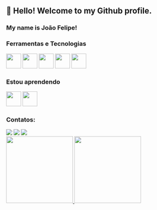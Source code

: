 ## 👋 Hello! Welcome to my Github profile.
### My name is João Felipe!
<!--
**ofelipesilva/ofelipesilva** is a ✨ _special_ ✨ repository because its `README.md` (this file) appears on your GitHub profile.

Here are some ideas to get you started:

- 🔭 I’m currently working on ...
- 🌱 I’m currently learning ...
- 👯 I’m looking to collaborate on ...
- 🤔 I’m looking for help with ...
- 💬 Ask me about ...
- 📫 How to reach me: ...
- 😄 Pronouns: ...
- ⚡ Fun fact: ...
-->

### Ferramentas e Tecnologias

<img src="https://cdn.jsdelivr.net/gh/devicons/devicon/icons/python/python-original.svg" width="40" height="40"/> <img src="https://cdn.jsdelivr.net/gh/devicons/devicon/icons/django/django-original.svg" width="40" height="40"/> <img src="https://cdn.jsdelivr.net/gh/devicons/devicon/icons/docker/docker-original.svg" width="40" height="40"/> <img src="https://cdn.jsdelivr.net/gh/devicons/devicon/icons/postgresql/postgresql-original.svg" width="40" height="40"/> <img src="https://cdn.jsdelivr.net/gh/devicons/devicon/icons/git/git-original.svg" width="40" height="40"/>

### Estou aprendendo

<img src="https://cdn.jsdelivr.net/gh/devicons/devicon/icons/javascript/javascript-original.svg" width="40" height="40"/> <img src="https://cdn.jsdelivr.net/gh/devicons/devicon/icons/kubernetes/kubernetes-plain.svg" width="40" height="40"/>

### Contatos:

<div>
<a href="https://instagram.com/ofellipesilvaa" target="_blank"><img src="https://img.shields.io/badge/-Instagram-%23E4405F?style=for-the-badge&logo=instagram&logoColor=white" target="_blank"></a>
<a href="https://www.linkedin.com/in/ofelipesilva/" target="_blank"><img src="https://img.shields.io/badge/-LinkedIn-%230077B5?style=for-the-badge&logo=linkedin&logoColor=white" target="_blank"></a>
<a href = "mailto:silva.jfelipe@hotmail.com"><img src="https://img.shields.io/badge/-Outlook-0072C6?style=for-the-badge&logo=microsoft-outlook&logoColor=white" target="_blank"></a>
</div>

<div>
<a href="https://github.com/ofelipesilva">
<img height="180em" src="https://github-readme-stats.vercel.app/api/top-langs/?username=ofelipesilva&layout=compact&langs_count=7&theme=dracula"/>
<img height="180em" src="https://github-readme-stats.vercel.app/api?username=ofelipesilva&show_icons=true&theme=dracula&include_all_commits=true&count_private=true"/>
</div>
